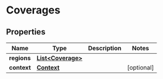 
# Coverages

## Properties
Name | Type | Description | Notes
------------ | ------------- | ------------- | -------------
**regions** | [**List&lt;Coverage&gt;**](Coverage.md) |  | 
**context** | [**Context**](Context.md) |  |  [optional]



